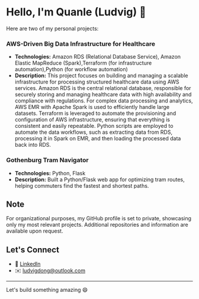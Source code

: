 

<!--
**silverludvig/silverludvig** is a ✨ _special_ ✨ repository because its `README.md` (this file) appears on your GitHub profile.

Here are some ideas to get you started:

- 🔭 I’m currently working on ...
- 🌱 I’m currently learning ...
- 👯 I’m looking to collaborate on ...
- 🤔 I’m looking for help with ...
- 💬 Ask me about ...
- 📫 How to reach me: ...
- 😄 Pronouns: ...
- ⚡ Fun fact: ...
-->
# Hello, I'm Quanle (Ludvig) 👋

Here are two of my personal projects:

### AWS-Driven Big Data Infrastructure for Healthcare
- **Technologies:** Amazon RDS (Relational Database Service), Amazon Elastic MapReduce (Spark),Terraform (for infrastructure automation),Python (for workflow automation)
- **Description:** This project focuses on building and managing a scalable infrastructure for processing structured healthcare data using AWS services. Amazon RDS is the central relational database, responsible for securely storing and managing healthcare data with high availability and compliance with regulations. For complex data processing and analytics, AWS EMR with Apache Spark is used to efficiently handle large datasets. Terraform is leveraged to automate the provisioning and configuration of AWS infrastructure, ensuring that everything is consistent and easily repeatable. Python scripts are employed to automate the data workflows, such as extracting data from RDS, processing it in Spark on EMR, and then loading the processed data back into RDS.

### Gothenburg Tram Navigator
- **Technologies:** Python, Flask
- **Description:** Built a Python/Flask web app for optimizing tram routes, helping commuters find the fastest and shortest paths.

## Note
For organizational purposes, my GitHub profile is set to private, showcasing only my most relevant projects. Additional repositories and information are available upon request.

## Let's Connect
- 💼 [LinkedIn](https://www.linkedin.com/in/ludvigdong)
- ✉️ ludvigdong@outlook.com

---

Let's build something amazing 😄
